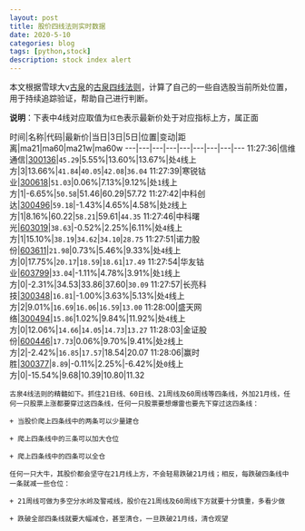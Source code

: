 ```yaml
---
layout: post
title: 股价四线法则实时数据
date: 2020-5-10
categories: blog
tags: [python,stock]
description: stock index alert
---
```



本文根据雪球大v[古泉](https://xueqiu.com/u/7148646888)的[古泉四线法则](https://xueqiu.com/7148646888/130498192)，计算了自己的一些自选股当前所处位置，用于持续追踪验证，帮助自己进行判断。

**说明**：下表中4线对应取值为`红色`表示最新价处于对应指标上方，属正面

时间|名称|代码|最新价|当日|3日|5日|位置|变动|距离|ma21|ma60|ma21w|ma60w
---|---|---|---|---|---|---|---|---
11:27:36|信维通信|[300136](https://xueqiu.com/S/SZ300136)|`45.29`|5.55%|13.60%|13.67%|处`4`线上方|3|13.66%|`41.84`|`40.05`|`42.08`|`36.04`
11:27:39|寒锐钴业|[300618](https://xueqiu.com/S/SZ300618)|`51.03`|0.06%|7.13%|9.12%|处`1`线上方|1|-6.65%|`50.58`|51.46|60.29|57.72
11:27:42|中科创达|[300496](https://xueqiu.com/S/SZ300496)|`59.18`|-1.43%|4.65%|4.58%|处`2`线上方|1|8.16%|60.22|`58.21`|59.61|`44.35`
11:27:46|中科曙光|[603019](https://xueqiu.com/S/SH603019)|`38.63`|-0.52%|2.25%|6.11%|处`4`线上方|1|15.10%|`38.19`|`34.62`|`34.10`|`28.75`
11:27:51|诺力股份|[603611](https://xueqiu.com/S/SH603611)|`21.98`|0.73%|5.46%|9.33%|处`4`线上方|0|17.75%|`20.17`|`18.59`|`18.61`|`17.49`
11:27:54|华友钴业|[603799](https://xueqiu.com/S/SH603799)|`33.04`|-1.11%|4.78%|3.91%|处`1`线上方|0|-2.31%|34.53|33.86|37.60|`30.09`
11:27:57|长亮科技|[300348](https://xueqiu.com/S/SZ300348)|`16.81`|-1.00%|3.63%|5.13%|处`4`线上方|2|9.01%|`16.69`|`16.06`|`16.59`|`13.00`
11:28:00|盛天网络|[300494](https://xueqiu.com/S/SZ300494)|`15.86`|1.02%|9.84%|11.92%|处`4`线上方|0|12.06%|`14.66`|`14.05`|`14.73`|`13.27`
11:28:03|金证股份|[600446](https://xueqiu.com/S/SH600446)|`17.73`|0.06%|9.70%|9.41%|处`2`线上方|2|-2.42%|`16.85`|`17.57`|18.54|20.07
11:28:06|赢时胜|[300377](https://xueqiu.com/S/SZ300377)|`8.89`|-0.11%|2.25%|-6.42%|处`0`线上方|0|-15.54%|9.68|10.39|10.80|11.32

```
古泉4线法则的精髓如下。抓住21日线、60日线、21周线及60周线等四条线，外加21月线，任何一只股票上涨都要穿过这四条线，任何一只股票要想爆雷也要先下穿过这四条线：

+ 当股价爬上四条线中的两条可以少量建仓

+ 爬上四条线中的三条可以加大仓位

+ 爬上四条线中的四条可以全仓

任何一只大牛，其股价都会坚守在21月线上方，不会轻易跌破21月线；相反，每跌破四条线中一条就减一些仓位：

+ 21周线可做为多空分水岭及警戒线，股价在21周线及60周线下方就要十分慎重，多看少做

+ 跌破全部四条线就要大幅减仓，甚至清仓，一旦跌破21月线，清仓观望
```